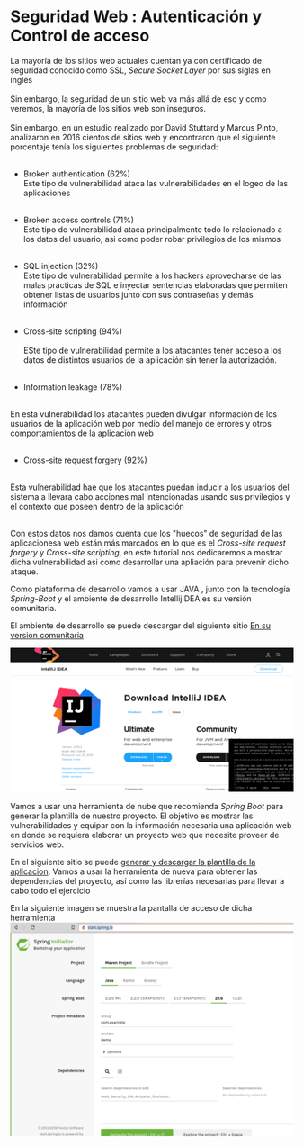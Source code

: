 # Seguridad Web : Autenticación y Control de acceso
La mayoría de los sitios web actuales cuentan ya con certificado de seguridad conocido como 
 SSL,  *Secure Socket Layer* por sus siglas en inglés<br><br>
 Sin embargo, la seguridad de un sitio web va más allá de eso y como veremos, la mayoría de los
  sitios web son inseguros.<bR><br>
  Sin embargo, en un estudio realizado por David Stuttard y Marcus Pinto, analizaron en
  2016 cientos de sitios web y encontraron que el siguiente porcentaje tenía los siguientes 
  problemas de seguridad:<br><br>
  * Broken authentication (62%)
  <br>Este tipo de vulnerabilidad ataca las vulnerabilidades en el logeo de las aplicaciones
  <br><br>
  * Broken access controls (71%)<br>
  Este tipo de vulnerabilidad  ataca principalmente  todo lo relacionado a 
  los datos del usuario, asi como poder robar privilegios de los mismos<br><br>
  
  
 
  * SQL injection (32%)<br>
  Este tipo de vulnerabilidad permite a los hackers aprovecharse de las malas prácticas de
   SQL e inyectar sentencias elaboradas que permiten obtener listas de usuarios junto con sus
   contraseñas y demás  información<br><br>
  
  * Cross-site scripting (94%)
  <br><br>
  ESte tipo de vulnerabilidad permite a los atacantes tener acceso a los datos de distintos usuarios  de la aplicación 
  sin tener la autorización.<br><br>
  
  * Information leakage (78%)
  <br>
  En esta vulnerabilidad los atacantes pueden divulgar información de los usuarios de la 
  aplicación web por medio del manejo de errores y otros comportamientos de la aplicación web
  <br><br>
  
  * Cross-site request forgery (92%)
  <br>
  Esta vulnerabilidad hae que los atacantes puedan inducir a los usuarios del sistema a 
   llevara cabo acciones mal intencionadas usando sus privilegios y el contexto que 
   poseen dentro de la aplicación<br><br>
  
  Con estos datos nos damos cuenta que los "huecos" de seguridad  de las aplicacionesa web 
  están más marcados en lo que es el *Cross-site request forgery* y *Cross-site scripting*, en este tutorial 
  nos dedicaremos a mostrar dicha vulnerabilidad asi como desarrollar una apliación para 
  prevenir dicho ataque.
  
  Como plataforma de desarrollo vamos a usar JAVA , junto con la tecnología *Spring-Boot* y el ambiente de desarrollo
  IntellijIDEA es su versión comunitaria.
  
  El ambiente de desarrollo se puede descargar del siguiente sitio [En su version comunitaria](https://www.jetbrains.com/idea/download/#section=linux)
  
  ![](.README_images/8564e5ff.png)
  
  Vamos a usar una herramienta de nube que recomienda *Spring Boot* para generar la plantilla de nuestro proyecto.
  El objetivo es mostrar las vulnerabilidades y equipar con la información necesaria una aplicación web en donde
  se requiera elaborar un proyecto web  que necesite proveer de servicios web.
  
  En el siguiente sitio se puede [generar y descargar la plantilla de la aplicacion](https://start.spring.io/).  Vamos a usar
  la herramienta de nueva para obtener las dependencias del proyecto, así como las librerías necesarias para llevar a cabo todo el ejercicio
  
  En la siguiente imagen se muestra la pantalla de acceso de dicha herramienta
  ![](.README_images/d447f02d.png)